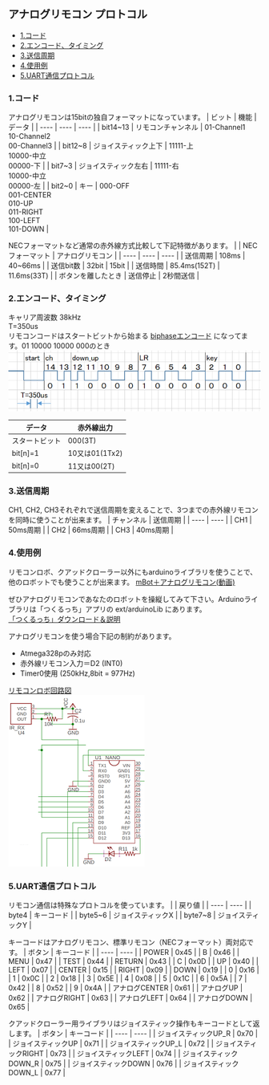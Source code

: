 ## アナログリモコン プロトコル
* [1.コード](#1コード)
* [2.エンコード、タイミング](#2エンコードタイミング)
* [3.送信周期](#3送信周期)
* [4.使用例](#4使用例)
* [5.UART通信プロトコル](#5uart通信プロトコル)
### 1.コード
アナログリモコンは15bitの独自フォーマットになっています。
| ビット | 機能 | データ |
| ---- | ---- | ---- |
| bit14~13 | リモコンチャンネル | 01-Channel1<br />10-Channel2<br />00-Channel3 |
| bit12~8 | ジョイスティック上下 | 11111-上<br />10000-中立<br />00000-下 | 
| bit7~3 | ジョイスティック左右 | 11111-右<br />10000-中立<br />00000-左 | 
| bit2~0 | キー | 000-OFF<br />001-CENTER<br />010-UP<br />011-RIGHT<br />100-LEFT<br />101-DOWN | 

NECフォーマットなど通常の赤外線方式比較して下記特徴があります。
| | NECフォーマット | アナログリモコン |
| ---- | ---- | ---- |
| 送信周期 | 108ms | 40~66ms |
| 送信bit数 | 32bit | 15bit |
| 送信時間 | 85.4ms(152T) | 11.6ms(33T) |
| ボタンを離したとき | 送信停止 | 2秒間送信 |

### 2.エンコード、タイミング
キャリア周波数 38kHz  
T=350us  
リモコンコードはスタートビットから始まる [biphaseエンコード](https://ja.wikipedia.org/wiki/%E4%BC%9D%E9%80%81%E8%B7%AF%E7%AC%A6%E5%8F%B7) になってます。01 10000 10000 000のとき
![remote](images/remoteA2.png)  

| データ | 赤外線出力 |
| ---- | ---- |
| スタートビット | 000(3T) |
| bit[n]=1 | 10又は01(1Tx2) |
| bit[n]=0 | 11又は00(2T) |

### 3.送信周期
CH1, CH2, CH3それぞれで送信周期を変えることで、3つまでの赤外線リモコンを同時に使うことが出来ます。
| チャンネル | 送信周期 |
| ---- | ---- |
| CH1 | 50ms周期 |
| CH2 | 66ms周期 |
| CH3 | 40ms周期 |

### 4.使用例
リモコンロボ、クアッドクローラー以外にもarduinoライブラリを使うことで、他のロボットでも使うことが出来ます。
[mBot＋アナログリモコン(動画)](http://sohta02.web.fc2.com/images/MAQ04884.MP4)  

ぜひアナログリモコンであなたのロボットを操縦してみて下さい。Arduinoライブラリは「つくるっち」アプリの ext/arduinoLib にあります。  
[「つくるっち」ダウンロード＆説明](http://sohta02.web.fc2.com/familyday_app.html)

アナログリモコンを使う場合下記の制約があります。
- Atmega328pのみ対応
- 赤外線リモコン入力＝D2 (INT0)
- Timer0使用 (250kHz,8bit = 977Hz)

[リモコンロボ回路図](http://sohta02.web.fc2.com/release/2018FD.190603.pdf)  
![remote3](images/remoteA3.png)  

### 5.UART通信プロトコル
リモコン通信は特殊なプロトコルを使っています。
| | 戻り値 |
| ---- | ---- |
| byte4 | キーコード |
| byte5~6 | ジョイスティックX |
| byte7~8 | ジョイスティックY |

キーコードはアナログリモコン、標準リモコン（NECフォーマット）両対応です。
| ボタン | キーコード |
| ---- | ---- |
| POWER | 0x45 |
| B | 0x46 |
| MENU | 0x47 |
| TEST | 0x44 |
| RETURN | 0x43 |
| C | 0x0D |
| UP | 0x40 |
| LEFT | 0x07 |
| CENTER | 0x15 |
| RIGHT | 0x09 |
| DOWN | 0x19 |
| 0 | 0x16 |
| 1 | 0x0C |
| 2 | 0x18 |
| 3 | 0x5E |
| 4 | 0x08 |
| 5 | 0x1C |
| 6 | 0x5A |
| 7 | 0x42 |
| 8 | 0x52 |
| 9 | 0x4A |
| アナログCENTER | 0x61 |
| アナログUP | 0x62 |
| アナログRIGHT | 0x63 |
| アナログLEFT | 0x64 |
| アナログDOWN | 0x65 |

クアッドクローラー用ライブラリはジョイスティック操作もキーコードとして返します。
| ボタン | キーコード |
| ---- | ---- |
| ジョイスティックUP_R | 0x70 |
| ジョイスティックUP | 0x71 |
| ジョイスティックUP_L | 0x72 |
| ジョイスティックRIGHT | 0x73 |
| ジョイスティックLEFT | 0x74 |
| ジョイスティックDOWN_R | 0x75 |
| ジョイスティックDOWN | 0x76 |
| ジョイスティックDOWN_L | 0x77 |
